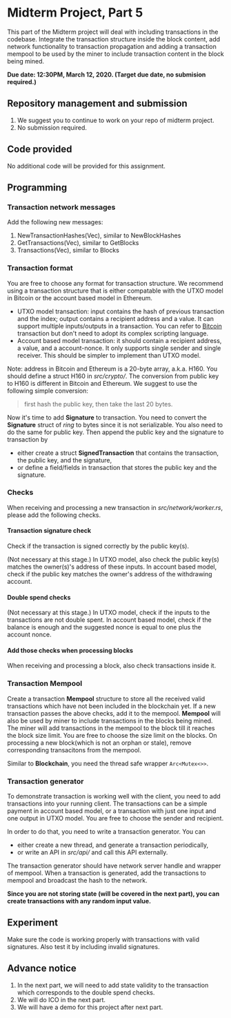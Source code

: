 # Midterm Project, Part 5

This part of the Midterm project will deal with including transactions in the codebase. Integrate the transaction structure inside the block content, add network functionality to transaction propagation and adding a transaction mempool to be used by the miner to include transaction content in the block being mined.

**Due date: 12:30PM, March 12, 2020. (Target due date, no submision required.)**

## Repository management and submission

1. We suggest you to continue to work on your repo of midterm project. 
2. No submission required.

## Code provided
No additional code will be provided for this assignment.

## Programming

### Transaction network messages

Add the following new messages:
1. NewTransactionHashes(Vec<H256>), similar to NewBlockHashes
2. GetTransactions(Vec<H256>), similar to GetBlocks
3. Transactions(Vec<Transaciton>), similar to Blocks

### Transaction format

You are free to choose any format for transaction structure. We recommend using a transaction structure that is either compatable with the UTXO model in Bitcoin or the account based model in Ethereum. 

- UTXO model transaction: input contains the hash of previous transaction and the index; output contains a recipient address and a value. It can support multiple inputs/outputs in a transaction. You can refer to [Bitcoin](https://en.bitcoin.it/wiki/Transaction) transaction but don't need to adopt its complex scripting language.
- Account based model transaction: it should contain a recipient address, a value, and a account-nonce. It only supports single sender and single receiver. This should be simpler to implement than UTXO model.

Note: address in Bitcoin and Ethereum is a 20-byte array, a.k.a. H160. You should define a struct H160 in *src/crypto/*. The conversion from public key to H160 is different in Bitcoin and Ethereum. We suggest to use the following simple conversion:

> first hash the public key, then take the last 20 bytes.

Now it's time to add **Signature** to transaction. You need to convert the **Signature** struct of *ring* to bytes since it is not serializable. You also need to do the same for public key. Then append the public key and the signature to transaction by
- either create a struct **SignedTransaction** that contains the transaction, the public key, and the signature,
- or define a field/fields in transaction that stores the public key and the signature.

### Checks
When receiving and processing a new transaction in *src/network/worker.rs*, please add the following checks.

#### Transaction signature check

Check if the transaction is signed correctly by the public key(s). 

(Not necessary at this stage.) In UTXO model, also check the public key(s) matches the owner(s)'s address of these inputs. In account based model, check if the public key matches the owner's address of the withdrawing account.

#### Double spend checks

(Not necessary at this stage.) In UTXO model, check if the inputs to the transactions are not double spent. In account based model, check if the balance is enough and the suggested nonce is equal to one plus the account nonce.

#### Add those checks when processing blocks

When receiving and processing a block, also check transactions inside it.

### Transaction Mempool

Create a transaction **Mempool** structure to store all the received valid transactions which have not been included in the blockchain yet.
If a new transaction passes the above checks, add it to the mempool.
**Mempool** will also be used by miner to include transactions in the blocks being mined. The miner will add transactions in the mempool to the block till it reaches the block size limit. You are free to choose the size limit on the blocks. On processing a new block(which is not an orphan or stale), remove corresponding transacitons from the mempool.

Similar to **Blockchain**, you need the thread safe wrapper `Arc<Mutex<>>`.
### Transaction generator

To demonstrate transaction is working well with the client, you need to add transactions into your running client. The transactions can be a simple payment in account based model, or a transaction with just one input and one output in UTXO model. You are free to choose the sender and recipient.

In order to do that, you need to write a transaction generator. You can
- either create a new thread, and generate a transaction periodically,
- or write an API in *src/api/* and call this API externally.

The transaction generator should have network server handle and wrapper of mempool. When a transaction is generated, add the transactions to mempool and broadcast the hash to the network.

**Since you are not storing state (will be covered in the next part), you can create transactions with any random input value.**

## Experiment

Make sure the code is working properly with transactions with valid signatures. Also test it by including invalid signatures.

## Advance notice
1. In the next part, we will need to add state validity to the transaction which corresponds to the double spend checks.
2. We will do ICO in the next part.
3. We will have a demo for this project after next part.
